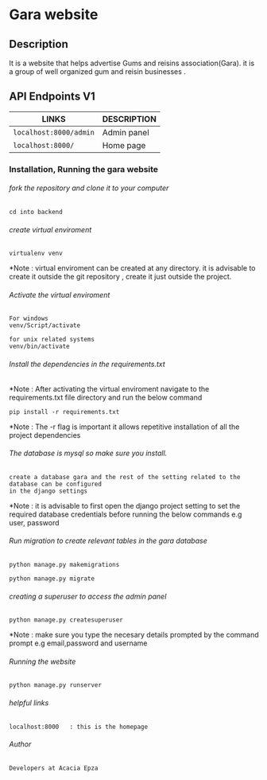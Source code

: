 # Gara website

## Description
It is a website that helps advertise Gums and reisins association(Gara). it is a group of well organized gum and reisin businesses .
## API Endpoints V1

| **LINKS** | **DESCRIPTION** |
| --- | --- |
| `localhost:8000/admin` | Admin panel |
| `localhost:8000/` | Home page |


### Installation, Running  the gara website
###### fork the repository and clone it to your computer
```
cd into backend
```

###### create virtual enviroment
```
virtualenv venv
```
*Note : virtual enviroment can be created at any directory.
it is advisable to create it outside the git repository , create it just outside the project.
###### Activate the virtual enviroment
```
For windows
venv/Script/activate

for unix related systems
venv/bin/activate
```
###### Install the dependencies in the requirements.txt
*Note : After activating the virtual enviroment navigate to the requirements.txt file directory and run the below command 
```
pip install -r requirements.txt
```
*Note :  The -r flag is important it allows repetitive installation of all the project dependencies

###### The database is mysql so make sure you install.

```
create a database gara and the rest of the setting related to the database can be configured
in the django settings
```
*Note : it is advisable to first open the django project setting to set the required database credentials before running the below commands e.g user, password
###### Run migration to create relevant tables in the gara database

```
python manage.py makemigrations

python manage.py migrate
```
###### creating a superuser to access the admin panel

```
python manage.py createsuperuser
```
*Note : make sure you type the necesary details prompted by the command prompt e.g email,password and  username

###### Running the website 

```
python manage.py runserver
```

###### helpful links

```
localhost:8000   : this is the homepage
```

###### Author

```
Developers at Acacia Epza
```